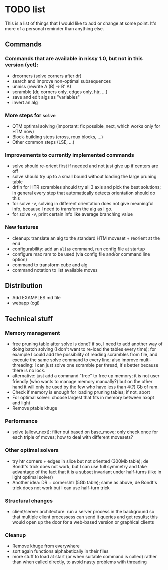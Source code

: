 # TODO list

This is a list of things that I would like to add or change at some point.
It's more of a personal reminder than anything else.

## Commands

### Commands that are available in nissy 1.0, but not in this version (yet):
* drcorners (solve corners after dr)
* search and improve non-optimal subsequences
* unniss (rewrite A (B) -> B' A)
* scramble [dr, corners only, edges only, htr, ...]
* save and edit algs as "variables"
* invert an alg

### More steps for `solve`
* QTM optimal solving (important: fix possible_next, which works only for HTM now)
* Block-building steps (cross, roux blocks, ...)
* Other common steps (LSE, ...)

### Improvements to currently implemented commands
* solve should re-orient first if needed and not just give up if centers are off
* solve should try up to a small bound without loading the large pruning table
* drfin for HTR scrambles should try all 3 axis and pick the best solutions;
  in general every step that automatically detects orientation should do this
* for solve -v, solving in different orientation does not give meaningful info,
  because I need to transform the alg as I go.
* for solve -v, print certain info like average branching value

### New features
* cleanup: translate an alg to the standard HTM moveset + reorient at the end
* configurability: add an `alias` command, run config file at startup
* configure max ram to be used (via config file and/or command line option)
* command to transform cube and alg
* command notation to list available moves

## Distribution

* Add EXAMPLES.md file
* webapp (cgi)

## Technical stuff

### Memory management
* free pruning table after solve is done? if so, I need to add another way
  of doing batch solving (I don't want to re-load the tables every time);
  for example I could add the possibility of reading scrambles from file,
  and execute the same solve command to every line; also improve multi-threading:
  I can just solve one scramble per thread, it's better because there is no lock.
* alternative: just add a command "free" to free up memory; it is not
  user friendly (who wants to manage memory manually?) but on the other hand
  it will only be used by the few who have less than 4(?) Gb of ram.
* Check if memory is enough for loading pruning tables; if not, abort
* For optimal solver: choose largest that fits in memory between nxopt and light
* Remove ptable khuge

### Performance
* solve (allow_next): filter out based on base_move; only check once for each
  triple of moves; how to deal with different movesets?

### Other optimal solvers
* try htr corners + edges in slice but not oriented (300Mb table);
  de Bondt's trick does not work, but I can use full symmetry and
  take advantage of the fact that it is a subset invariant under half-turns
  (like in light optimal solver)
* Another idea: DR + cornershtr (5Gb table); same as above, de Bondt's trick
  does not work but I can use half-turn trick

### Structural changes
* client/server architecture: run a server process in the background so that
  multiple client processess can send it queries and get results; this would
  open up the door for a web-based version or graphical clients

### Cleanup
* Remove khuge from everywhere
* sort again functions alphabetically in their files
* more stuff to load at start (or when suitable command is called) rather
  than when called directly, to avoid nasty problems with threading
